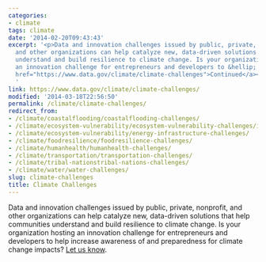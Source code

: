 ```yaml
---
categories:
- climate
tags: climate
date: '2014-02-20T09:43:43'
excerpt: '<p>Data and innovation challenges issued by public, private, nonprofit,
  and other organizations can help catalyze new, data-driven solutions that help communities
  understand and build resilience to climate change. Is your organization hosting
  an innovation challenge for entrepreneurs and developers to &hellip; <a aria-describedby="post-title-138971"
  href="https://www.data.gov/climate/climate-challenges">Continued</a></p>
  '
link: https://www.data.gov/climate/climate-challenges/
modified: '2014-03-18T22:56:50'
permalink: /climate/climate-challenges/
redirect_from:
- /climate/coastalflooding/coastalflooding-challenges/
- /climate/ecosystem-vulnerability/ecosystem-vulnerability-challenges/i
- /climate/ecosystem-vulnerability/energy-infrastructure-challenges/
- /climate/foodresilience/foodresilience-challenges/
- /climate/humanhealth/humanhealth-challenges/
- /climate/transportation/transportation-challenges/
- /climate/tribal-nationstribal-nations-challenges/
- /climate/water/water-challenges/
slug: climate-challenges
title: Climate Challenges
---
```


Data and innovation challenges issued by public, private, nonprofit, and other organizations can help catalyze new, data-driven solutions that help communities understand and build resilience to climate change. Is your organization hosting an innovation challenge for entrepreneurs and developers to help increase awareness of and preparedness for climate change impacts? [Let us know](http://www.data.gov/contact).
